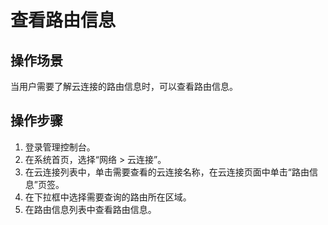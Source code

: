 # 查看路由信息<a name="cc_03_0501"></a>

## 操作场景<a name="section2490392594350"></a>

当用户需要了解云连接的路由信息时，可以查看路由信息。

## 操作步骤<a name="section15897201552915"></a>

1.  登录管理控制台。
2.  在系统首页，选择“网络 \> 云连接”。
3.  在云连接列表中，单击需要查看的云连接名称，在云连接页面中单击“路由信息”页签。
4.  在下拉框中选择需要查询的路由所在区域。
5.  在路由信息列表中查看路由信息。

